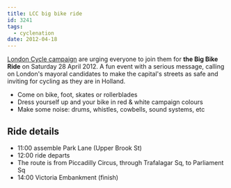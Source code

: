 ```yaml
---
title: LCC big bike ride
id: 3241
tags:
  - cyclenation
date: 2012-04-18
---
```


[London Cycle campaign](http://lcc.org.uk/) are urging everyone to join them for **the Big Bike Ride** on Saturday 28 April 2012.  A fun event with a serious message, calling on  London's mayoral candidates to make the capital's streets as safe and inviting for cycling as they are in Holland.

* Come on bike, foot, skates or rollerblades
* Dress yourself up and your bike in red &amp; white campaign colours
* Make some noise: drums, whistles, cowbells, sound systems, etc

## Ride details

* 11:00 assemble Park Lane (Upper Brook St)
* 12:00 ride departs
* The route is from Piccadilly Circus, through Trafalagar Sq, to Parliament Sq
* 14:00 Victoria Embankment (finish)
